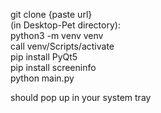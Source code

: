 git clone {paste url}  
(in Desktop-Pet directory):  
python3 -m venv venv  
call venv/Scripts/activate  
pip install PyQt5  
pip install screeninfo  
python main.py  

should pop up in your system tray  
